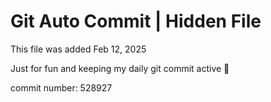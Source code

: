 # Git Auto Commit | Hidden File

This file was added Feb 12, 2025

Just for fun and keeping my daily git commit active 🤪

commit number: 528927
